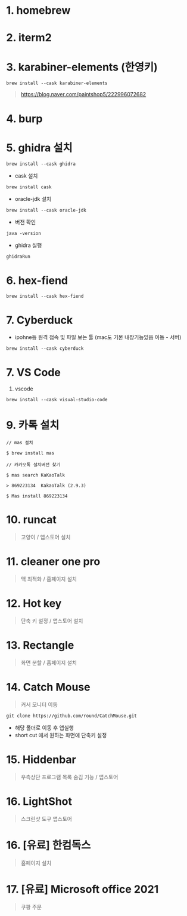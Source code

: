
# 1.  homebrew
# 2. iterm2 
# 3. karabiner-elements (한영키)

```
brew install --cask karabiner-elements
```

> https://blog.naver.com/paintshop5/222996072682
# 4. burp 
# 5. ghidra 설치 

```
brew install --cask ghidra
```

- cask 설치 
```
brew install cask
```

-  oracle-jdk 설치 
```
brew install --cask oracle-jdk
```

- 버전 확인 
```
java -version
```

- ghidra 실행
```
ghidraRun
```




# 6. hex-fiend

```
brew install --cask hex-fiend
```

# 7. Cyberduck

- ipohne등 원격 접속 및 파일 보는 툴 (mac도 기본 내장기능있음 이동 - 서버)
```
brew install --cask cyberduck
```

# 7. VS Code

1. vscode
```
brew install --cask visual-studio-code
```
# 9. 카톡 설치

```
// mas 설치

$ brew install mas 

// 카카오톡 설치버전 찾기

$ mas search KaKaoTalk

> 869223134  KakaoTalk (2.9.3)

$ Mas install 869223134
```
# 10. runcat 

> 고양이  / 앱스토어 설치

# 11. cleaner one pro 

> 맥 최적화  / 홈페이지 설치
# 12. Hot key 

> 단축 키 설정  /  앱스토어 설치
# 13. Rectangle 

> 화면 분할  / 홈페이지 설치

# 14. Catch Mouse 

> 커서 모니터 이동 

```
git clone https://github.com/round/CatchMouse.git
```

- 해당 폴더로 이동 후 앱실행 
- short cut 에서 원하는 화면에 단축키 설정 

# 15. Hiddenbar 

> 우측상단 프로그램 목록 숨김 기능 / 앱스토어 

# 16. LightShot

> 스크린샷 도구 앱스토어 

# 16. [유료] 한컴독스

 > 홈페이지 설치
 
# 17. [유료] Microsoft office 2021  

> 쿠팡 주문






